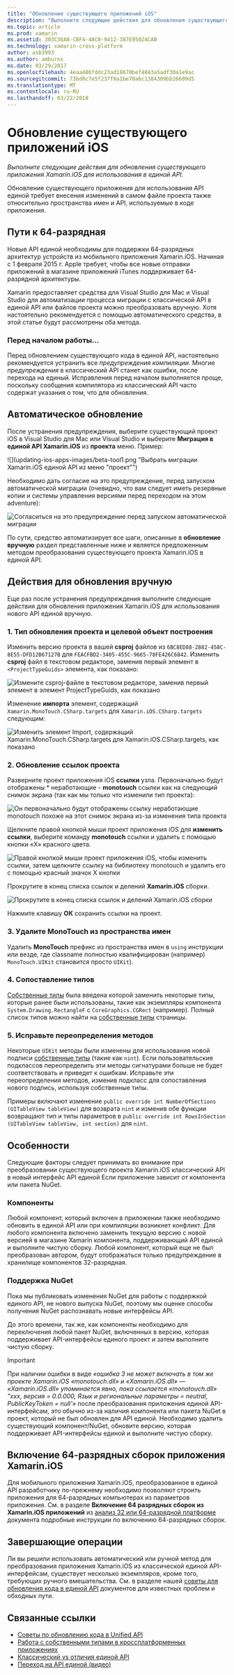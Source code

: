 ```yaml
---
title: "Обновление существующего приложений iOS"
description: "Выполните следующие действия для обновления существующего приложения Xamarin.iOS для использования в единой API."
ms.topic: article
ms.prod: xamarin
ms.assetid: 303C36A8-CBF4-48C0-9412-387E95024CAB
ms.technology: xamarin-cross-platform
author: asb3993
ms.author: amburns
ms.date: 03/29/2017
ms.openlocfilehash: 4eaa486fddc23ad18670bef4043a5adf30a1e9ac
ms.sourcegitcommit: 73bd0c7e5f237f0a1be70a6c1384309bb26609d5
ms.translationtype: MT
ms.contentlocale: ru-RU
ms.lasthandoff: 03/22/2018
---
```

# <a name="updating-existing-ios-apps"></a>Обновление существующего приложений iOS

_Выполните следующие действия для обновления существующего приложения Xamarin.iOS для использования в единой API._

Обновление существующего приложения для использования API единой требует внесения изменений в самом файле проекта также относительно пространства имен и API, используемые в коде приложения.

## <a name="the-road-to-64-bits"></a>Пути к 64-разрядная

Новые API единой необходимы для поддержки 64-разрядных архитектур устройств из мобильного приложения Xamarin.iOS. Начиная с 1 февраля 2015 г. Apple требует, чтобы все новые отправки приложений в магазине приложений iTunes поддерживает 64-разрядной архитектуры.

Xamarin предоставляет средства для Visual Studio для Mac и Visual Studio для автоматизации процесса миграции с классической API в единой API или файлов проекта можно преобразовать вручную. Хотя настоятельно рекомендуется с помощью автоматического средства, в этой статье будут рассмотрены оба метода.

### <a name="before-you-start"></a>Перед началом работы...

Перед обновлением существующего кода в единой API, настоятельно рекомендуется устранить все *предупреждения компиляции*. Многие *предупреждения* в классический API станет как ошибки, после перехода на единый. Исправления перед началом выполняется проще, поскольку сообщения компилятора из классический API часто содержат указания о том, что для обновления.

## <a name="automated-updating"></a>Автоматическое обновление

После устранения предупреждения, выберите существующий проект iOS в Visual Studio для Mac или Visual Studio и выберите **Миграция в единой API Xamarin.iOS** из **проекта** меню. Пример:

![](updating-ios-apps-images/beta-tool1.png "Выбрать миграции Xamarin.iOS единой API из меню "проект"")

Необходимо дать согласие на это предупреждение, перед запуском автоматической миграции (очевидно, что вам следует иметь резервные копии и системы управления версиями перед переходом на этом adventure):

![](updating-ios-apps-images/beta-tool2.png "Согласиться на это предупреждение перед запуском автоматической миграции")

По сути, средство автоматизирует все шаги, описанные в **обновление вручную** раздел представленные ниже и является предложенным методом преобразования существующего проекта Xamarin.iOS в единой API.

## <a name="steps-to-update-manually"></a>Действия для обновления вручную

Еще раз после устранения предупреждения выполните следующие действия для обновления приложения Xamarin.iOS для использования нового API единой вручную.

### <a name="1-update-project-type--build-target"></a>1. Тип обновления проекта и целевой объект построения

Изменить версию проекта в вашей **csproj** файлов из `6BC8ED88-2882-458C-8E55-DFD12B67127B` для `FEACFBD2-3405-455C-9665-78FE426C6842`. Изменить **csproj** файл в текстовом редакторе, заменив первый элемент в `<ProjectTypeGuids>` элемента, как показано:

![](updating-ios-apps-images/csproj.png "Измените csproj-файле в текстовом редакторе, заменив первый элемент в элемент ProjectTypeGuids, как показано")

Изменение **импорта** элемент, содержащий `Xamarin.MonoTouch.CSharp.targets` для `Xamarin.iOS.CSharp.targets` следующим:

![](updating-ios-apps-images/csproj2.png "Изменить элемент Import, содержащий Xamarin.MonoTouch.CSharp.targets для Xamarin.iOS.CSharp.targets, как показано")

### <a name="2-update-project-references"></a>2. Обновление ссылок проекта

Разверните проект приложения iOS **ссылки** узла. Первоначально будут отображены * неработающие - **monotouch** ссылки как на следующий снимок экрана (так как мы только что изменили тип проекта):

![](updating-ios-apps-images/references.png "Он первоначально будут отображены ссылку неработающие monotouch похоже на этот снимок экрана из-за изменения типа проекта")

Щелкните правой кнопкой мыши проект приложения iOS для **изменить ссылки**, выберите команду **monotouch** ссылки и удалить с помощью кнопки «X» красного цвета.

![](updating-ios-apps-images/references-delete-monotouch-sml.png "Правой кнопкой мыши проект приложения iOS, чтобы изменить ссылки, затем щелкните ссылку на библиотеку monotouch и удалить его с помощью красный значок X кнопки")

Прокрутите в конец списка ссылок и делений **Xamarin.iOS** сборки.

![](updating-ios-apps-images/references-add-xamarinios-sml.png "Прокрутите в конец списка ссылок и делений Xamarin.iOS сборки")

Нажмите клавишу **ОК** сохранить ссылки на проект.

### <a name="3-remove-monotouch-from-namespaces"></a>3. Удалите MonoTouch из пространства имен

Удалить **MonoTouch** префикс из пространства имен в `using` инструкции или везде, где classname полностью квалифицирован (например) `MonoTouch.UIKit` становится просто `UIKit`).

### <a name="4-remap-types"></a>4. Сопоставление типов

[Собственные типы](~/cross-platform/macios/nativetypes.md) была введена которой заменить некоторые типы, которые ранее были использованы, такие как экземпляры компонента `System.Drawing.RectangleF` с `CoreGraphics.CGRect` (например). Полный список типов можно найти на [собственные типы](~/cross-platform/macios/nativetypes.md) страницы.

### <a name="5-fix-method-overrides"></a>5. Исправьте переопределения методов

Некоторые `UIKit` методы были изменены для использования новой подписи [собственные типы](~/cross-platform/macios/nativetypes.md) (такие как `nint`). Если пользовательские подклассов переопределить эти методы сигнатурами больше не будет соответствовать и приведет к ошибкам. Исправьте эти переопределения методов, изменив подкласс для сопоставления нового подпись, используя собственные типы.

Примеры включают изменение `public override int NumberOfSections (UITableView tableView)` для возврата `nint` и изменив обе функции возвращают тип и типы параметров в `public override int RowsInSection (UITableView tableView, int section)` для `nint`.

## <a name="considerations"></a>Особенности

Следующие факторы следует принимать во внимание при преобразовании существующего проекта Xamarin.iOS классический API в новый интерфейс API единой Если приложение зависит от компонента или пакета NuGet.

### <a name="components"></a>Компоненты

Любой компонент, который включен в приложении также необходимо обновить в единой API или при компиляции возникнет конфликт. Для любого компонента включено заменить текущую версию с новой версией в магазине Xamarin компонента, поддерживающий API единой и выполните чистую сборку. Любой компонент, который еще не был преобразован автором, будут отображаться только предупреждение в хранилище компонентов 32-разрядная.

### <a name="nuget-support"></a>Поддержка NuGet

Пока мы публиковать изменения NuGet для работы с поддержкой единого API, не нового выпуска NuGet, поэтому мы оценке способы получения NuGet распознавать новые интерфейсы API.

До этого времени, так же, как компоненты необходимо для переключения любой пакет NuGet, включенных в версию, которая поддерживает API-интерфейсы единого проект и затем выполните чистую сборку.

> [!IMPORTANT]
> При наличии ошибки в виде _«ошибка 3 не может включать в том же проекте Xamarin.iOS «monotouch.dll» и «Xamarin.iOS.dll» — «Xamarin.iOS.dll» упоминается явно, пока ссылается «monotouch.dll» "xxx, версия = 0.0.000, Язык и региональные параметры = neutral, PublicKeyToken = null'»_ после преобразования приложения единой API-интерфейсам, это обычно из-за наличия компонента или пакета NuGet в проект, который не был обновлен для API единой. Необходимо удалить существующий компонент/NuGet, обновите версию, которая поддерживает API-интерфейсы единой и выполните чистую сборку.

## <a name="enabling-64-bit-builds-of-xamarinios-apps"></a>Включение 64-разрядных сборок приложения Xamarin.iOS

Для мобильного приложения Xamarin.iOS, преобразованное в единой API разработчику по-прежнему необходимо позволяют строить приложения для 64-разрядных компьютерах из параметров приложения. См. в разделе **Включение 64 разрядных сборок из Xamarin.iOS приложений** из [анализ 32 или 64-разрядной платформе](~/cross-platform/macios/32-and-64/index.md#enable-64) документа подробные инструкции по включению 64-разрядных сборок.

## <a name="finishing-up"></a>Завершающие операции

Ли вы решили использовать автоматический или ручной метод для преобразования приложения Xamarin.iOS из классической единой API-интерфейсам, существует несколько экземпляров, кроме того, требующих ручного вмешательства. См. в разделе нашей [советы для обновления кода в единой API](~/cross-platform/macios/unified/updating-tips.md) документов для известных проблем и обходных пути.

## <a name="related-links"></a>Связанные ссылки

- [Советы по обновлению кода в Unified API](~/cross-platform/macios/unified/updating-tips.md)
- [Работа с собственными типами в кроссплатформенных приложениях](~/cross-platform/macios/native-types-cross-platform.md)
- [Классический vs отличия единой API](https://developer.xamarin.com/releases/ios/api_changes/classic-vs-unified-8.6.0/)
- [Переход на API единой (видео)](http://university.xamarin.com/lightninglectures/migrating-to-the-unified-api)
